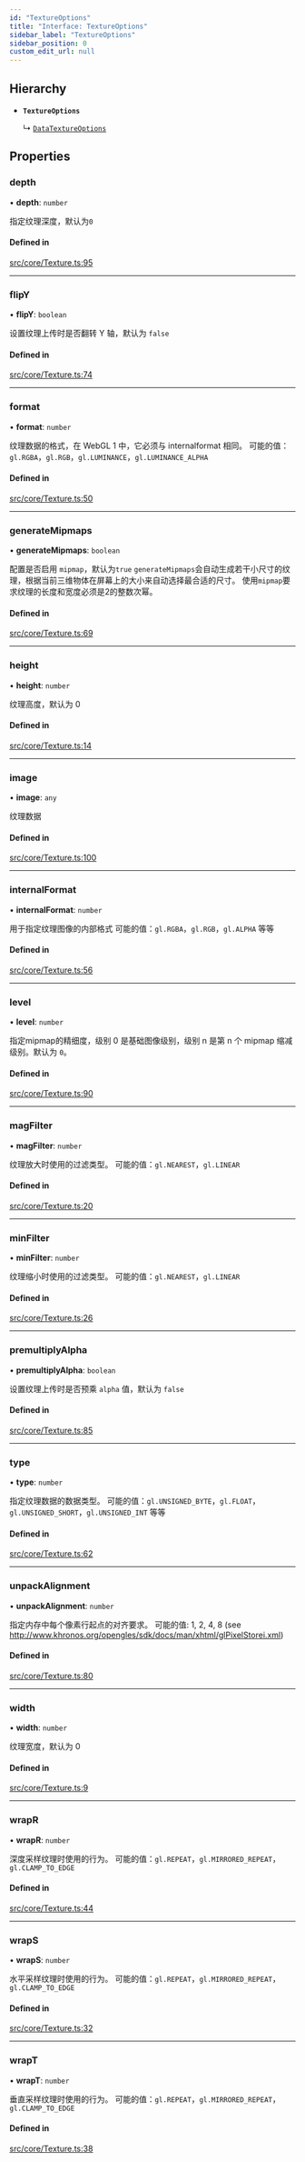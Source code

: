 ```yaml
---
id: "TextureOptions"
title: "Interface: TextureOptions"
sidebar_label: "TextureOptions"
sidebar_position: 0
custom_edit_url: null
---
```


## Hierarchy

- **`TextureOptions`**

  ↳ [`DataTextureOptions`](DataTextureOptions.md)

## Properties

### depth

• **depth**: `number`

指定纹理深度，默认为`0`

#### Defined in

[src/core/Texture.ts:95](https://github.com/sakitam-gis/vis-engine/blob/7cb4094/src/core/Texture.ts#L95)

___

### flipY

• **flipY**: `boolean`

设置纹理上传时是否翻转 Y 轴，默认为 `false`

#### Defined in

[src/core/Texture.ts:74](https://github.com/sakitam-gis/vis-engine/blob/7cb4094/src/core/Texture.ts#L74)

___

### format

• **format**: `number`

纹理数据的格式，在 WebGL 1 中，它必须与 internalformat 相同。
可能的值：`gl.RGBA`，`gl.RGB`，`gl.LUMINANCE`，`gl.LUMINANCE_ALPHA`

#### Defined in

[src/core/Texture.ts:50](https://github.com/sakitam-gis/vis-engine/blob/7cb4094/src/core/Texture.ts#L50)

___

### generateMipmaps

• **generateMipmaps**: `boolean`

配置是否启用 `mipmap`，默认为`true`
`generateMipmaps`会自动生成若干小尺寸的纹理，根据当前三维物体在屏幕上的大小来自动选择最合适的尺寸。
使用`mipmap`要求纹理的长度和宽度必须是2的整数次幂。

#### Defined in

[src/core/Texture.ts:69](https://github.com/sakitam-gis/vis-engine/blob/7cb4094/src/core/Texture.ts#L69)

___

### height

• **height**: `number`

纹理高度，默认为 0

#### Defined in

[src/core/Texture.ts:14](https://github.com/sakitam-gis/vis-engine/blob/7cb4094/src/core/Texture.ts#L14)

___

### image

• **image**: `any`

纹理数据

#### Defined in

[src/core/Texture.ts:100](https://github.com/sakitam-gis/vis-engine/blob/7cb4094/src/core/Texture.ts#L100)

___

### internalFormat

• **internalFormat**: `number`

用于指定纹理图像的内部格式
可能的值：`gl.RGBA`，`gl.RGB`，`gl.ALPHA` 等等

#### Defined in

[src/core/Texture.ts:56](https://github.com/sakitam-gis/vis-engine/blob/7cb4094/src/core/Texture.ts#L56)

___

### level

• **level**: `number`

指定mipmap的精细度，级别 0 是基础图像级别，级别 n 是第 n 个 mipmap 缩减级别。默认为 `0`。

#### Defined in

[src/core/Texture.ts:90](https://github.com/sakitam-gis/vis-engine/blob/7cb4094/src/core/Texture.ts#L90)

___

### magFilter

• **magFilter**: `number`

纹理放大时使用的过滤类型。
可能的值：`gl.NEAREST`，`gl.LINEAR`

#### Defined in

[src/core/Texture.ts:20](https://github.com/sakitam-gis/vis-engine/blob/7cb4094/src/core/Texture.ts#L20)

___

### minFilter

• **minFilter**: `number`

纹理缩小时使用的过滤类型。
可能的值：`gl.NEAREST`，`gl.LINEAR`

#### Defined in

[src/core/Texture.ts:26](https://github.com/sakitam-gis/vis-engine/blob/7cb4094/src/core/Texture.ts#L26)

___

### premultiplyAlpha

• **premultiplyAlpha**: `boolean`

设置纹理上传时是否预乘 `alpha` 值，默认为 `false`

#### Defined in

[src/core/Texture.ts:85](https://github.com/sakitam-gis/vis-engine/blob/7cb4094/src/core/Texture.ts#L85)

___

### type

• **type**: `number`

指定纹理数据的数据类型。
可能的值：`gl.UNSIGNED_BYTE`，`gl.FLOAT`，`gl.UNSIGNED_SHORT`，`gl.UNSIGNED_INT` 等等

#### Defined in

[src/core/Texture.ts:62](https://github.com/sakitam-gis/vis-engine/blob/7cb4094/src/core/Texture.ts#L62)

___

### unpackAlignment

• **unpackAlignment**: `number`

指定内存中每个像素行起点的对齐要求。
可能的值: 1, 2, 4, 8 (see http://www.khronos.org/opengles/sdk/docs/man/xhtml/glPixelStorei.xml)

#### Defined in

[src/core/Texture.ts:80](https://github.com/sakitam-gis/vis-engine/blob/7cb4094/src/core/Texture.ts#L80)

___

### width

• **width**: `number`

纹理宽度，默认为 0

#### Defined in

[src/core/Texture.ts:9](https://github.com/sakitam-gis/vis-engine/blob/7cb4094/src/core/Texture.ts#L9)

___

### wrapR

• **wrapR**: `number`

深度采样纹理时使用的行为。
可能的值：`gl.REPEAT`，`gl.MIRRORED_REPEAT`，`gl.CLAMP_TO_EDGE`

#### Defined in

[src/core/Texture.ts:44](https://github.com/sakitam-gis/vis-engine/blob/7cb4094/src/core/Texture.ts#L44)

___

### wrapS

• **wrapS**: `number`

水平采样纹理时使用的行为。
可能的值：`gl.REPEAT`，`gl.MIRRORED_REPEAT`，`gl.CLAMP_TO_EDGE`

#### Defined in

[src/core/Texture.ts:32](https://github.com/sakitam-gis/vis-engine/blob/7cb4094/src/core/Texture.ts#L32)

___

### wrapT

• **wrapT**: `number`

垂直采样纹理时使用的行为。
可能的值：`gl.REPEAT`，`gl.MIRRORED_REPEAT`，`gl.CLAMP_TO_EDGE`

#### Defined in

[src/core/Texture.ts:38](https://github.com/sakitam-gis/vis-engine/blob/7cb4094/src/core/Texture.ts#L38)
